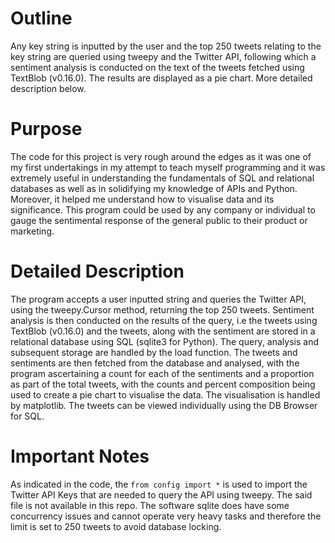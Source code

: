 # Outline
Any key string is inputted by the user and the top 250 tweets relating to the key string are queried using tweepy and the Twitter API, following which a sentiment analysis is conducted on the text of the tweets fetched using TextBlob (v0.16.0). The results are displayed as a pie chart. More detailed description below.

# Purpose
The code for this project is very rough around the edges as it was one of my first undertakings in my attempt to teach myself programming and it was extremely useful in understanding the fundamentals of SQL and relational databases as well as in solidifying my knowledge of APIs and Python. Moreover, it helped me understand how to visualise data and its significance. This program could be used by any company or individual to gauge the sentimental response of the general public to their product or marketing.

# Detailed Description
The program accepts a user inputted string and queries the Twitter API, using the tweepy.Cursor method, returning the top 250 tweets.
Sentiment analysis is then conducted on the results of the query, i.e the tweets using TextBlob (v0.16.0)  and the tweets, along with the sentiment are stored in a relational database using SQL (sqlite3 for Python). The query, analysis and subsequent storage are handled by the load function.
The tweets and sentiments are then fetched from the database and analysed, with the program ascertaining a count for each of the sentiments and a proportion as part of the total tweets, with the counts and percent composition being used to create a pie chart to visualise the data. The visualisation is handled by matplotlib.
The tweets can be viewed individually using the DB Browser for SQL.

# Important Notes
As indicated in the code, the ```from config import *``` is used to import the Twitter API Keys that are needed to query the API using tweepy. The said file is not available in this repo.
The software sqlite does have some concurrency issues and cannot operate very heavy tasks and therefore the limit is set to 250 tweets to avoid database locking.


